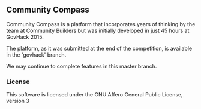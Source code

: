 ## Community Compass

Community Compass is a platform that incorporates years of thinking by the
team at Community Builders but was initially developed in just 45 hours at
GovHack 2015.

The platform, as it was submitted at the end of the competition, is available
in the 'govhack' branch.

We may continue to complete features in this master branch.

### License

This software is licensed under the GNU Affero General Public License, version
3
